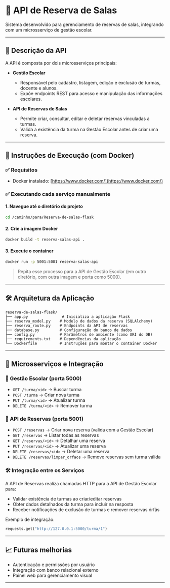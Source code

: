 # 📅 API de Reserva de Salas

Sistema desenvolvido para gerenciamento de reservas de salas, integrando com um microsserviço de gestão escolar.

---

## 📅 Descrição da API

A API é composta por dois microsserviços principais:

* **Gestão Escolar**

  * Responsável pelo cadastro, listagem, edição e exclusão de turmas, docente e alunos.
  * Expõe endpoints REST para acesso e manipulação das informações escolares.

* **API de Reservas de Salas**

  * Permite criar, consultar, editar e deletar reservas vinculadas a turmas.
  * Valida a existência da turma na Gestão Escolar antes de criar uma reserva.

---

## 📅 Instruções de Execução (com Docker)

### ✅ Requisitos

* Docker instalado: [https://www.docker.com/](https://www.docker.com/)

### ✅ Executando cada serviço manualmente

#### 1. Navegue até o diretório do projeto

```bash
cd /caminho/para/Reserva-de-salas-flask
```

#### 2. Crie a imagem Docker

```bash
docker build -t reserva-salas-api .
```

#### 3. Execute o container

```bash
docker run -p 5001:5001 reserva-salas-api
```

> Repita esse processo para a API de Gestão Escolar (em outro diretório, com outra imagem e porta como 5000).

---

## 🛠️ Arquitetura da Aplicação

```
reserva-de-salas-flask/
├── app.py               # Inicializa a aplicação Flask
├── reserva_model.py    # Modelo de dados da reserva (SQLAlchemy)
├── reserva_route.py    # Endpoints da API de reservas
├── database.py         # Configuração do banco de dados
├── config.py           # Parâmetros de ambiente (como URI do DB)
├── requirements.txt    # Dependências da aplicação
└── Dockerfile          # Instruções para montar o container Docker
```

---

## 🛂 Microsserviços e Integração

### 📆 Gestão Escolar (porta 5000)

* `GET /turma/<id>` → Buscar turma
* `POST /turma` → Criar nova turma
* `PUT /turma/<id>` → Atualizar turma
* `DELETE /turma/<id>` → Remover turma

### 📖 API de Reservas (porta 5001)

* `POST /reservas` → Criar nova reserva (valida com a Gestão Escolar)
* `GET /reservas` → Listar todas as reservas
* `GET /reservas/<id>` → Detalhar uma reserva
* `PUT /reservas/<id>` → Atualizar uma reserva
* `DELETE /reservas/<id>` → Deletar uma reserva
* `DELETE /reservas/limpar_orfaos` → Remove reservas sem turma válida

### 🛠️ Integração entre os Serviços

A API de Reservas realiza chamadas HTTP para a API de Gestão Escolar para:

* Validar existência de turmas ao criar/editar reservas
* Obter dados detalhados da turma para incluir na resposta
* Receber notificações de exclusão de turmas e remover reservas órfãs

Exemplo de integração:

```python
requests.get("http://127.0.0.1:5000/turma/1")
```

---

## 📈 Futuras melhorias

* Autenticação e permissões por usuário
* Integração com banco relacional externo
* Painel web para gerenciamento visual

---


